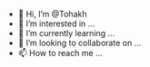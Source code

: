 - 👋 Hi, I’m @Tohakh
- 👀 I’m interested in ...
- 🌱 I’m currently learning ...
- 💞️ I’m looking to collaborate on ...
- 📫 How to reach me ...

<!---
Tohakh/Tohakh is a ✨ special ✨ repository because its `README.md` (this file) appears on your GitHub profile.
You can click the Preview link to take a look at your changes.
--->
